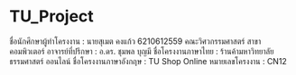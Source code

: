 # TU_Project

ชื่อนักศึกษาผู้ทำโครงงาน : นายสุเมต คงแก้ว 6210612559 คณะวิศวกรรมศาสตร์ สาขาคอมพิวเตอร์
อาจารย์ที่ปรึกษา : อ.ดร. ชุมพล บุญมี 
ชื่อโครงงานภาษาไทย : ร้านค้ามหาวิทยาลัยธรรมศาสตร์ ออนไลน์
ชื่อโครงงานภาษาอังกฤษ : TU Shop Online
หมายเลขโครงงาน : CN12

